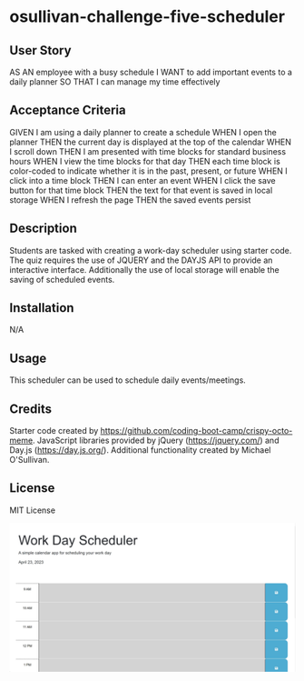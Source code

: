 # osullivan-challenge-five-scheduler

## User Story
AS AN employee with a busy schedule
I WANT to add important events to a daily planner
SO THAT I can manage my time effectively

## Acceptance Criteria
GIVEN I am using a daily planner to create a schedule
WHEN I open the planner
THEN the current day is displayed at the top of the calendar
WHEN I scroll down
THEN I am presented with time blocks for standard business hours
WHEN I view the time blocks for that day
THEN each time block is color-coded to indicate whether it is in the past, present, or future
WHEN I click into a time block
THEN I can enter an event
WHEN I click the save button for that time block
THEN the text for that event is saved in local storage
WHEN I refresh the page
THEN the saved events persist

## Description

Students are tasked with creating a work-day scheduler using starter code. The quiz requires the use of JQUERY and the DAYJS API to provide an interactive interface. Additionally the use of local storage will enable the saving of scheduled events.

## Installation

N/A

## Usage

This scheduler can be used to schedule daily events/meetings.

## Credits

Starter code created by https://github.com/coding-boot-camp/crispy-octo-meme. JavaScript libraries provided by jQuery (https://jquery.com/) and Day.js (https://day.js.org/). Additional functionality created by Michael O'Sullivan.

## License

MIT License

![Model](https://github.com/michaelhallosullivan/osullivan-challenge-five-scheduler/blob/main/assets/images/scheduler-screenshot.jpg)
